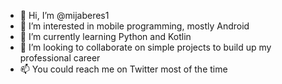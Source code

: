 - 👋 Hi, I’m @mijaberes1
- 👀 I’m interested in mobile programming, mostly Android
- 🌱 I’m currently learning Python and Kotlin
- 💞️ I’m looking to collaborate on simple projects to build up my professional career
- 📫 You could reach me on Twitter most of the time

<!---
mijaberes1/mijaberes1 is a ✨ special ✨ repository because its `README.md` (this file) appears on your GitHub profile.
You can click the Preview link to take a look at your changes.
--->
